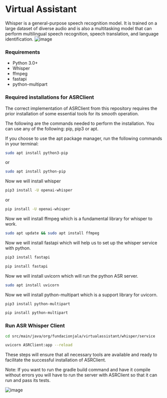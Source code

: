 # Virtual Assistant

Whisper is a general-purpose speech recognition model. It is trained on a large dataset of diverse audio and is also a multitasking model that can perform multilingual speech recognition, speech translation, and language identification.
![image](https://raw.githubusercontent.com/openai/whisper/main/approach.png)
### Requirements
- Python 3.0+
- Whisper
- ffmpeg
- fastapi
- python-multipart
### Required installations for ASRClient
The correct implementation of ASRClient from this repository requires the prior installation of some essential tools for its smooth operation.

The following are the commands needed to perform the installation. You can use any of the following: pip, pip3 or apt.

If you choose to use the apt package manager, run the following commands in your terminal:

```bash
sudo apt install python3-pip
```
or 
```bash
sudo apt install python-pip
```
Now we will install whisper

```bash
pip3 install -U openai-whisper
```
or
```bash
pip install -U openai-whisper
```
Now we will install ffmpeg which is a fundamental library for whisper to work. 

```bash
sudo apt update && sudo apt install ffmpeg
```
Now we will install fastapi which will help us to set up the whisper service with python.

```bash
pip3 install fastapi
```
```bash
pip install fastapi
```
Now we will install uvicorn which will run the python ASR server. 

```bash
sudo apt install uvicorn
```
Now we will install python-multipart which is a support library for uvicorn.
```bash
pip3 install python-multipart
```
```bash
pip install python-multipart
```
### Run ASR Whisper Client
```bash
cd src/main/java/org/fundacionjala/virtualassistant/whisper/service
```
```bash
uvicorn ASRClient:app --reload
```
These steps will ensure that all necessary tools are available and ready to facilitate the successful installation of ASRClient.

Note: If you want to run the gradle build command and have it compile without errors you will have to run the server with ASRClient so that it can run and pass its tests.

![image](https://raw.githubusercontent.com/openai/whisper/main/approach.png)
